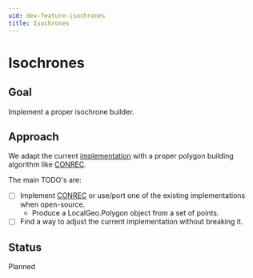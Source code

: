 ```yaml
---
uid: dev-feature-isochrones
title: Isochrones
---
```


# Isochrones

## Goal

Implement a proper isochrone builder.

## Approach

We adapt the current [implementation](https://github.com/itinero/routing/tree/develop/src/Itinero/Algorithms/Networks/Analytics/Isochrones) with a proper polygon building algorithm like [CONREC](http://paulbourke.net/papers/conrec/).

The main TODO's are:
- [ ] Implement [CONREC](http://paulbourke.net/papers/conrec/) or use/port one of the existing implementations when open-source.
  - Produce a LocalGeo.Polygon object from a set of points.
- [ ] Find a way to adjust the current implementation without breaking it.

## Status

Planned